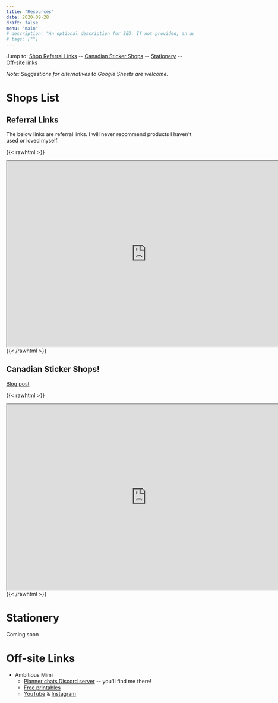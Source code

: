 ```yaml
---
title: "Resources"
date: 2020-09-28
draft: false
menu: "main"
# description: "An optional description for SEO. If not provided, an automatically created summary will be used."
# tags: [""]
---
```


Jump to:
[Shop Referral Links](#referral-links) --
[Canadian Sticker Shops](#canadian-sticker-shops) --
[Stationery](#stationery) --
[Off-site links](#off-site-links)

*Note: Suggestions for alternatives to Google Sheets are welcome.*

# Shops List

## Referral Links

The below links are referral links. I will never recommend products I haven't used or loved myself.

{{< rawhtml >}}
<iframe src="https://docs.google.com/spreadsheets/d/e/2PACX-1vT2brhmCEwBji7JJ_vNvLjslaWWoOxhAbcLwHG3pZ_QiWVzjrA6R02sdZbm9utsuj-F4Zcw3hMxOj2m/pubhtml?gid=0&amp;single=true&amp;widget=true&amp;headers=false" width=750 height=500></iframe>
{{< /rawhtml >}}

## Canadian Sticker Shops!

[Blog post](/2020/08/09-canadian-planner-sticker-shops-list)

{{< rawhtml >}}
<iframe src="https://docs.google.com/spreadsheets/d/e/2PACX-1vT2brhmCEwBji7JJ_vNvLjslaWWoOxhAbcLwHG3pZ_QiWVzjrA6R02sdZbm9utsuj-F4Zcw3hMxOj2m/pubhtml?gid=1471351256&amp;single=true&amp;widget=true&amp;headers=false" width=750 height=500></iframe>
{{< /rawhtml >}}

# Stationery

Coming soon

# Off-site Links

- Ambitious Mimi
  - [Planner chats Discord server](https://discord.gg/u7RT8b8) -- you'll find me there!
  - [Free printables](https://www.ambitiousmimi.com/pages/free-downloads)
  - [YouTube](youtube.com/c/ambitiousMimi/) & [Instagram](https://www.instagram.com/ambitiousplans/)
